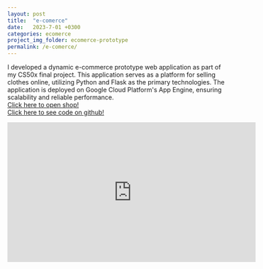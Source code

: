 ```yaml
---
layout: post
title:  "e-comerce"
date:   2023-7-01 +0300
categories: ecomerce
project_img_folder: ecomerce-prototype
permalink: /e-comerce/
---
```

I developed a dynamic e-commerce prototype web application as part of my CS50x final project. This application serves as a platform for selling clothes online, utilizing Python and Flask as the primary technologies.
The application is deployed on Google Cloud Platform's App Engine, ensuring scalability and reliable performance.
<br>
<a href="https://rokdarbutirgus.oa.r.appspot.com/" target="_blank">Click here to open shop!</a>
<br>
<a href="https://github.com/TomTeraud/e-commerce-prototype" target="_blank">Click here to see code on github!</a>
<br>
<iframe width="560" height="315" src="https://www.youtube.com/embed/vnR7Xxh3e9k" title="YouTube video player" frameborder="0" allow="accelerometer; autoplay; clipboard-write; encrypted-media; gyroscope; picture-in-picture; web-share" allowfullscreen></iframe>